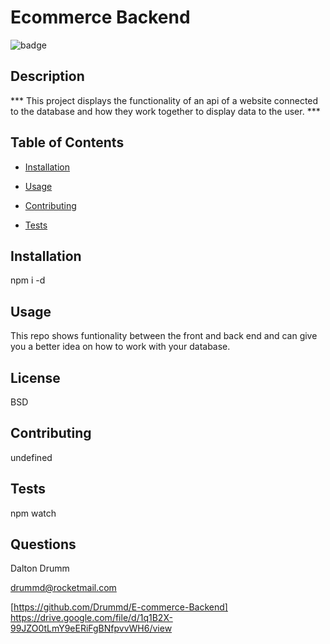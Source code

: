 # Ecommerce Backend
  ![badge](https://img.shields.io/badge/BADGE-BSD-red.svg)

   
  ## Description

 *** This project displays the functionality of an api of a website connected to the database and how they work together to display data to the user. ***

  ## Table of Contents
  * [Installation](#installation)
  * [Usage](#usage)

  * [Contributing](#contributing)
  * [Tests](#tests)

  ## Installation
   npm i -d

  ## Usage
   This repo shows funtionality between the front and back end and can give you a better idea on how to work with your database.

  ## License
   BSD

  ## Contributing
   undefined

  ## Tests
   npm watch

  ## Questions
   Dalton Drumm 


   drummd@rocketmail.com 

   
   [https://github.com/Drummd/E-commerce-Backend]
   https://drive.google.com/file/d/1q1B2X-99JZO0tLmY9eERiFgBNfpvvWH6/view
   

   
